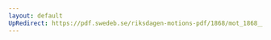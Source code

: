 ```yaml
---
layout: default
UpRedirect: https://pdf.swedeb.se/riksdagen-motions-pdf/1868/mot_1868__fk__00018.pdf
---
```

